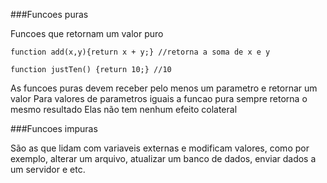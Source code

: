 ###Funcoes puras

Funcoes que retornam um valor puro

    function add(x,y){return x + y;} //retorna a soma de x e y
    
    function justTen() {return 10;} //10
    
As funcoes puras devem receber pelo menos um parametro e retornar um valor
Para valores de parametros iguais a funcao pura sempre retorna o mesmo resultado
Elas não tem nenhum efeito colateral

###Funcoes impuras

São as que lidam com variaveis externas e modificam valores, como por exemplo,
alterar um arquivo, atualizar um banco de dados, enviar dados a um servidor e etc.


